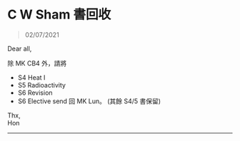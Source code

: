 # C W Sham 書回收
> 02/07/2021

Dear all,

除 MK CB4 外，請將 
* S4 Heat I
* S5 Radioactivity 
* S6 Revision 
* S6 Elective 
send 回 MK Lun。
(其餘 S4/5 書保留)

Thx,  
Hon

***
